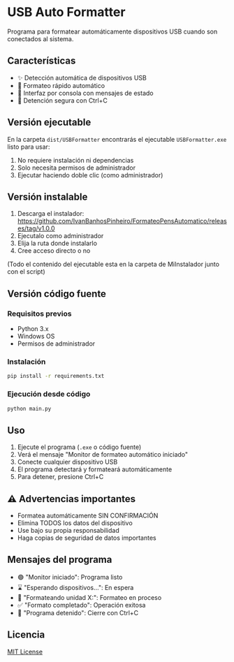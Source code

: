 # USB Auto Formatter

Programa para formatear automáticamente dispositivos USB cuando son conectados al sistema.

## Características

- ✨ Detección automática de dispositivos USB
- 🚀 Formateo rápido automático
- 📝 Interfaz por consola con mensajes de estado
- 🛑 Detención segura con Ctrl+C

## Versión ejecutable

En la carpeta `dist/USBFormatter` encontrarás el ejecutable `USBFormatter.exe` listo para usar:
1. No requiere instalación ni dependencias
2. Solo necesita permisos de administrador
3. Ejecutar haciendo doble clic (como administrador)

## Versión instalable

1. Descarga el instalador: https://github.com/IvanBanhosPinheiro/FormateoPensAutomatico/releases/tag/v1.0.0
2. Ejecutalo como administrador
3. Elija la ruta donde instalarlo
4. Cree acceso directo o no

(Todo el contenido del ejecutable esta en la carpeta de MiInstalador junto con el script)


## Versión código fuente

### Requisitos previos
- Python 3.x
- Windows OS
- Permisos de administrador

### Instalación
```bash
pip install -r requirements.txt
```

### Ejecución desde código
```bash
python main.py
```

## Uso

1. Ejecute el programa (`.exe` o código fuente)
2. Verá el mensaje "Monitor de formateo automático iniciado"
3. Conecte cualquier dispositivo USB
4. El programa detectará y formateará automáticamente
5. Para detener, presione Ctrl+C

## ⚠️ Advertencias importantes

- Formatea automáticamente SIN CONFIRMACIÓN
- Elimina TODOS los datos del dispositivo
- Use bajo su propia responsabilidad
- Haga copias de seguridad de datos importantes

## Mensajes del programa

- 🟢 "Monitor iniciado": Programa listo
- ⌛ "Esperando dispositivos...": En espera
- 🔄 "Formateando unidad X:": Formateo en proceso
- ✅ "Formato completado": Operación exitosa
- 🛑 "Programa detenido": Cierre con Ctrl+C

## Licencia

[MIT License](LICENSE)